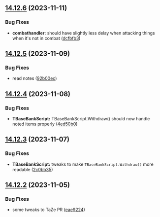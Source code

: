 ## [14.12.6](https://github.com/Torwent/WaspLib/compare/v14.12.5...v14.12.6) (2023-11-11)


### Bug Fixes

* **combathandler:** should have slightly less delay when attacking things when it's not in combat ([dcfbfb3](https://github.com/Torwent/WaspLib/commit/dcfbfb365cab24b5e7968dd3d6fa577cb45cd2c6))



## [14.12.5](https://github.com/Torwent/WaspLib/compare/v14.12.4...v14.12.5) (2023-11-09)


### Bug Fixes

* read notes ([92b00ec](https://github.com/Torwent/WaspLib/commit/92b00ec963f8b23c7fb03c7102af28c414691640))



## [14.12.4](https://github.com/Torwent/WaspLib/compare/v14.12.3...v14.12.4) (2023-11-08)


### Bug Fixes

* **TBaseBankScript:** TBaseBankScript.Withdraw() should now handle noted items properly ([4ed50b0](https://github.com/Torwent/WaspLib/commit/4ed50b07d1d463b83029c8d9febe3f372d63921d))



## [14.12.3](https://github.com/Torwent/WaspLib/compare/v14.12.2...v14.12.3) (2023-11-07)


### Bug Fixes

* **TBaseBankScript:** tweaks to make `TBaseBankScript.Withdraw()` more readable ([2c0bb35](https://github.com/Torwent/WaspLib/commit/2c0bb359f4251d60dc128999d3c8549f770c84e2))



## [14.12.2](https://github.com/Torwent/WaspLib/compare/v14.12.1...v14.12.2) (2023-11-05)


### Bug Fixes

* some tweaks to TaZe PR ([eae9224](https://github.com/Torwent/WaspLib/commit/eae9224edcef1546feb6bdd7e55e6acdf32e251d))



